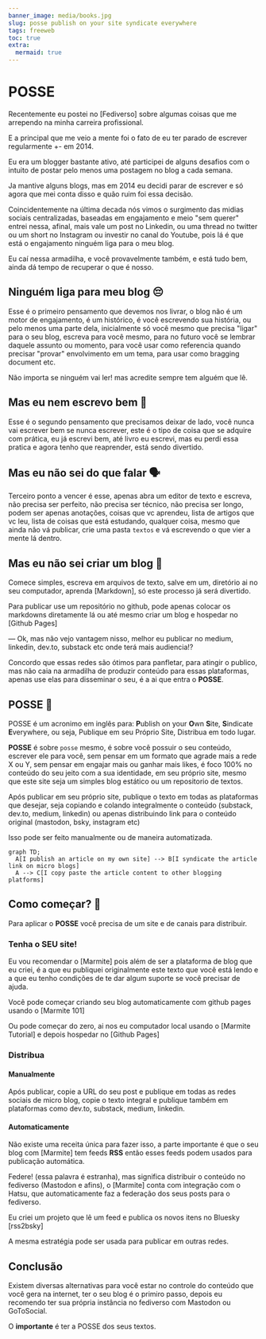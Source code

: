```yaml
---
banner_image: media/books.jpg
slug: posse publish on your site syndicate everywhere
tags: freeweb
toc: true
extra:
  mermaid: true
---
```


# POSSE

Recentemente eu postei no [Fediverso] sobre algumas coisas que
me arrependo na minha carreira profissional.

E a principal que me veio a mente foi o fato de eu ter
parado de escrever regularmente +- em 2014.

Eu era um blogger bastante ativo, até participei de
alguns desafios com o intuito de postar pelo menos
uma postagem no blog a cada semana.

Ja mantive alguns blogs, mas em 2014 eu decidi parar
de escrever e só agora que mei conta disso e quão ruim foi
essa decisão.

Coincidentemente na última decada nós vimos o surgimento
das midias sociais centralizadas, baseadas em engajamento
e meio "sem querer" entrei nessa, afinal, mais vale um post
no Linkedin, ou uma thread no twitter ou um short no Instagram
ou investir no canal do Youtube, pois lá é que está o engajamento
ninguém liga para o meu blog.

Eu caí nessa armadilha, e você provavelmente também, e está tudo bem,
ainda dá tempo de recuperar o que é nosso.

## Ninguém liga para meu blog :pensive:

Esse é o primeiro pensamento que devemos nos livrar, o blog não é um
motor de engajamento, é um histórico, é você escrevendo sua história,
ou pelo menos uma parte dela, inicialmente só você mesmo que precisa
"ligar" para o seu blog, escreva para você mesmo, para no futuro você
se lembrar daquele assunto ou momento, para você usar como referencia
quando precisar "provar" envolvimento em um tema, para usar como
bragging document etc.

Não importa se ninguém vai ler! mas acredite sempre tem alguém que lê.

## Mas eu nem escrevo bem :pencil:

Esse é o segundo pensamento que precisamos deixar de lado, você nunca
vai escrever bem se nunca escrever, este é o tipo de coisa que se adquire
com prática, eu já escrevi bem, até livro eu escrevi, mas eu perdi essa
pratica e agora tenho que reaprender, está sendo divertido.

## Mas eu não sei do que falar :speaking_head:

Terceiro ponto a vencer é esse, apenas abra um editor de texto e
escreva, não precisa ser perfeito, não precisa ser técnico, não precisa ser longo,
podem ser apenas anotações, coisas que vc aprendeu, lista de artigos que vc leu,
lista de coisas que está estudando, qualquer coisa, mesmo que ainda não vá publicar,
crie uma pasta `textos` e vá escrevendo o que vier a mente lá dentro.


## Mas eu não sei criar um blog :abacus:

Comece simples, escreva em arquivos de texto, salve em um, diretório ai no seu computador, aprenda [Markdown], só este processo já será divertido.

Para publicar use um repositório no github, pode apenas colocar os markdowns diretamente lá ou até mesmo criar um blog e hospedar no [Github Pages]

>>>
&mdash; Ok, mas não vejo vantagem nisso, melhor eu publicar no medium, linkedin, dev.to,
substack etc onde terá mais audiencia!?
>>>

Concordo que essas redes são ótimos para panfletar, para atingir o publico, mas
não caia na armadilha de produzir conteúdo para essas plataformas, apenas use
elas para disseminar o seu, é a ai que entra o **POSSE**.

## POSSE :memo:

POSSE é um acronimo em inglês para: **P**ublish on your **O**wn **S**ite, **S**indicate **E**verywhere,
ou seja, Publique em seu Próprio Site, Distribua em todo lugar.

**POSSE** é sobre `posse` mesmo, é sobre você possuir o seu conteúdo, escrever ele
para você, sem pensar em um formato que agrade mais a rede X ou Y, sem pensar
em engajar mais ou ganhar mais likes, é foco 100% no conteúdo do seu jeito
com a sua identidade, em seu próprio site, mesmo que este site seja um simples
blog estático ou um repositorio de textos.

Após publicar em seu próprio site, publique o texto em todas as plataformas que
desejar, seja copiando e colando integralmente o conteúdo (substack, dev.to, medium, linkedin)
ou apenas distribuindo link para o conteúdo original (mastodon, bsky, instagram etc)

Isso pode ser feito manualmente ou de maneira automatizada.


```mermaid
graph TD;
  A[I publish an article on my own site] --> B[I syndicate the article link on micro blogs]
  A --> C[I copy paste the article content to other blogging platforms]
```

## Como começar? :beginner:

Para aplicar o **POSSE** você precisa de um site e de canais para distribuir.

### Tenha o SEU site!

Eu vou recomendar o [Marmite] pois além de ser a plataforma de blog que eu criei, é a que eu publiquei originalmente este texto que você está lendo e a que eu tenho condições de te dar algum suporte se você precisar de ajuda.

Você pode começar criando seu blog automaticamente com github pages usando o [Marmite 101]

Ou pode começar do zero, ai nos eu computador local usando o [Marmite Tutorial] e depois hospedar no [Github Pages]


### Distribua

#### Manualmente

Após publicar, copie a URL do seu post e publique em todas as redes sociais de micro blog, copie o texto integral e publique também em plataformas como dev.to, substack, medium, linkedin.

#### Automaticamente

Não existe uma receita única para fazer isso, a parte importante
é que o seu blog com [Marmite] tem feeds **RSS** então esses feeds
podem usados para publicação automática.

Federe! (essa palavra é estranha), mas significa distribuir o conteúdo no fediverso (Mastodon e afins), o [Marmite] conta com integração com o Hatsu, que automaticamente faz a federação dos seus posts para o fediverso.

Eu criei um projeto que lê um feed e publica os novos itens no Bluesky [rss2bsky]

A mesma estratégia pode ser usada para publicar em outras redes.

## Conclusão

Existem diversas alternativas para você estar no controle do conteúdo que você gera na internet, ter o seu blog é o primiro passo, depois eu recomendo ter sua própria instância no fediverso com Mastodon ou GoToSocial.

O **importante** é ter a POSSE dos seus textos.
